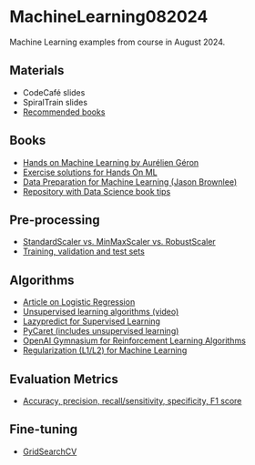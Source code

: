 # MachineLearning082024

Machine Learning examples from course in August 2024.

## Materials

- CodeCafé slides
- SpiralTrain slides
- [Recommended books](#books)

## Books

- [Hands on Machine Learning by Aurélien Géron](https://www.oreilly.com/library/view/hands-on-machine-learning/9781492032632/)
- [Exercise solutions for Hands On ML](https://github.com/ageron/handson-ml3)
- [Data Preparation for Machine Learning (Jason Brownlee)](https://github.com/aaaastark/Data-Scientist-Books/blob/main/Data%20Preparation%20for%20Machine%20Learning%20Data%20Cleaning%2C%20Feature%20Selection%2C%20and%20Data%20Transforms%20in%20Python%20by%20Jason%20Brownlee%20(z-lib.org).pdf)
- [Repository with Data Science book tips](https://github.com/aaaastark/Data-Scientist-Books)

## Pre-processing

- [StandardScaler vs. MinMaxScaler vs. RobustScaler](https://www.kaggle.com/discussions/questions-and-answers/265849)
- [Training, validation and test sets](https://towardsdatascience.com/train-validation-and-test-sets-72cb40cba9e7)

## Algorithms


- [Article on Logistic Regression](https://www.spiceworks.com/tech/artificial-intelligence/articles/what-is-logistic-regression/)
- [Unsupervised learning algorithms (video)](https://www.youtube.com/watch?v=7Uk-cpOEecI)
- [Lazypredict for Supervised Learning]()
- [PyCaret (includes unsupervised learning)](https://github.com/pycaret/pycaret/blob/master/tutorials/Tutorial%20-%20Clustering.ipynb)
- [OpenAI Gymnasium for Reinforcement Learning Algorithms](https://github.com/Farama-Foundation/Gymnasium)
- [Regularization (L1/L2) for Machine Learning](https://medium.com/@nerdjock/lesson-18-machine-learning-regularization-techniques-l1-lasso-and-l2-ridge-regularization-b9dc312c71fe)

## Evaluation Metrics

- [Accuracy, precision, recall/sensitivity, specificity, F1 score](https://towardsdatascience.com/a-look-at-precision-recall-and-f1-score-36b5fd0dd3ec)

## Fine-tuning

- [GridSearchCV](https://scikit-learn.org/stable/modules/generated/sklearn.model_selection.GridSearchCV.html)